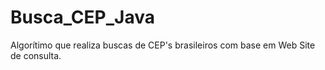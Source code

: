 # Busca_CEP_Java
Algorítimo que realiza buscas de CEP's brasileiros com base em Web Site de consulta.
